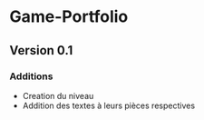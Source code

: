 # Game-Portfolio

## Version 0.1
### Additions
- Creation du niveau
- Addition des textes à leurs pièces respectives
